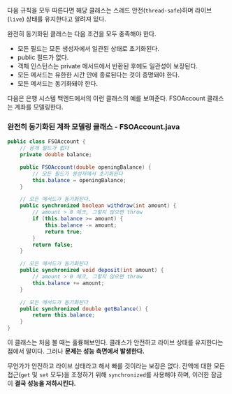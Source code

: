 
다음 규칙을 모두 따른다면 해당 클래스는 스레드 안전(`thread-safe`)하며 라이브(`live`) 상태를 유지한다고 알려져 있다.

완전히 동기화된 클래스는 다음 조건을 모두 충족해야 한다.

- 모든 필드는 모든 생성자에서 일관된 상태로 초기화된다.
- public 필드가 없다.
- 객체 인스턴스는 private 메서드에서 반환된 후에도 일관성이 보장된다.
- 모든 메서드는 유한한 시간 안에 종료된다는 것이 증명돼야 한다.
- 모든 메서드는 동기화돼야 한다.

다음은 은행 시스템 백엔드에서의 이런 클래스의 예를 보여준다. FSOAccount 클래스는 계좌를 모델링한다.

### 완전히 동기화된 계좌 모델링 클래스 - FSOAccount.java

```java
public class FSOAccount {
	// 공개 필드가 없다
	private double balance;

	public FSOAccount(double openingBalance) {
		// 모든 필드가 생성자에서 초기화된다
		this.balance = openingBalance;
	}

	// 모든 메서드가 동기화된다.
	public synchronized boolean withdraw(int amount) {
		// amount > 0 체크, 그렇지 않으면 throw
		if (this.balance >= amount) {
			this.balance -= amount;
			return true;
		}
		return false;
	}

	// 모든 메서드가 동기화된다
	public synchronized void deposit(int amount) {
		// amount > 0 체크, 그렇지 않으면 throw
		this.balance += amount;
	}

	// 모든 메서드가 동기화된다
	public synchronized double getBalance() {
		return this.balance;
	}
}
```

이 클래스는 처음 볼 때는 훌륭해보인다. 클래스가 안전하고 라이브 상태를 유지한다는 점에서 말이다. 그러나 **문제는 성능 측면에서 발생한다.**

무언가가 안전하고 라이브 상태라고 해서 빠를 것이라는 보장은 없다. 잔액에 대한 모든 접근(`get` 및 `set` 모두)을 조정하기 위해 `synchronized`를 사용해야 하며, 이러한 잠금이 **결국 성능을 저하시킨다.**

